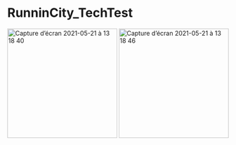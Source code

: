 # RunninCity_TechTest

<img width="250" alt="Capture d’écran 2021-05-21 à 13 18 40" src="https://user-images.githubusercontent.com/44929830/119086255-cbcb5480-ba37-11eb-92a5-7612d79396ba.png">  


<img width="250" alt="Capture d’écran 2021-05-21 à 13 18 46" src="https://user-images.githubusercontent.com/44929830/119086457-18169480-ba38-11eb-898b-e5757ee1c041.png">
